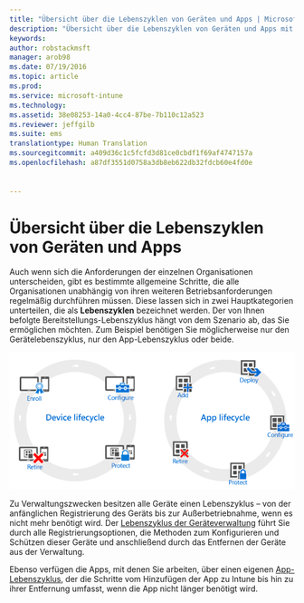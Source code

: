 ```yaml
---
title: "Übersicht über die Lebenszyklen von Geräten und Apps | Microsoft Intune"
description: "Übersicht über die Lebenszyklen von Geräten und Apps mit Intune."
keywords: 
author: robstackmsft
manager: arob98
ms.date: 07/19/2016
ms.topic: article
ms.prod: 
ms.service: microsoft-intune
ms.technology: 
ms.assetid: 38e08253-14a0-4cc4-87be-7b110c12a523
ms.reviewer: jeffgilb
ms.suite: ems
translationtype: Human Translation
ms.sourcegitcommit: a409d36c1c5fcfd3d81ce0cbdf1f69af4747157a
ms.openlocfilehash: a87df3551d0758a3db8eb622db32fdcb60e4fd0e


---
```


# Übersicht über die Lebenszyklen von Geräten und Apps

Auch wenn sich die Anforderungen der einzelnen Organisationen unterscheiden, gibt es bestimmte allgemeine Schritte, die alle Organisationen unabhängig von ihren weiteren Betriebsanforderungen regelmäßig durchführen müssen. Diese lassen sich in zwei Hauptkategorien unterteilen, die als **Lebenszyklen** bezeichnet werden. Der von Ihnen befolgte Bereitstellungs-Lebenszyklus hängt von dem Szenario ab, das Sie ermöglichen möchten. Zum Beispiel benötigen Sie möglicherweise nur den Gerätelebenszyklus, nur den App-Lebenszyklus oder beide.

![Der MDM- und App-Lebenszyklus](./media/device-app-lifecycle.png "mobile device and app lifecycles")

Zu Verwaltungszwecken besitzen alle Geräte einen Lebenszyklus – von der anfänglichen Registrierung des Geräts bis zur Außerbetriebnahme, wenn es nicht mehr benötigt wird. Der [Lebenszyklus der Geräteverwaltung](overview-of-device-lifecycle-in-microsoft-intune.md) führt Sie durch alle Registrierungsoptionen, die Methoden zum Konfigurieren und Schützen dieser Geräte und anschließend durch das Entfernen der Geräte aus der Verwaltung.

Ebenso verfügen die Apps, mit denen Sie arbeiten, über einen eigenen [App-Lebenszyklus](overview-of-app-lifecycle-in-microsoft-intune.md), der die Schritte vom Hinzufügen der App zu Intune bis hin zu ihrer Entfernung umfasst, wenn die App nicht länger benötigt wird.



<!--HONumber=Jul16_HO3-->


